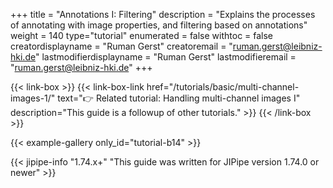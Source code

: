 +++
title = "Annotations I: Filtering"
description = "Explains the processes of annotating with image properties, and filtering based on annotations"
weight = 140
type="tutorial"
enumerated = false
withtoc = false
creatordisplayname = "Ruman Gerst"
creatoremail = "ruman.gerst@leibniz-hki.de"
lastmodifierdisplayname = "Ruman Gerst"
lastmodifieremail = "ruman.gerst@leibniz-hki.de"
+++

{{< link-box >}}
    {{< link-box-link href="/tutorials/basic/multi-channel-images-1/" text="👉 Related tutorial: Handling multi-channel images I" description="This guide is a followup of other tutorials." >}}
{{< /link-box >}}

{{< example-gallery only_id="tutorial-b14" >}}

{{< jipipe-info "1.74.x+" "This guide was written for JIPipe version 1.74.0 or newer" >}}